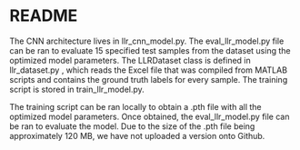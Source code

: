 # README  
The CNN architecture lives in llr_cnn_model.py. The eval_llr_model.py file can be ran to evaluate 15 specified test samples from the dataset using the optimized model parameters. The LLRDataset class is defined in llr_dataset.py , which reads the Excel file that was compiled from MATLAB scripts and contains the ground truth labels for every sample. The training script is stored in train_llr_model.py. 

The training script can be ran locally to obtain a .pth file with all the optimized model parameters. Once obtained, the eval_llr_model.py file can be ran to evaluate the model. Due to the size of the .pth file being approximately 120 MB, we have not uploaded a version onto Github.
